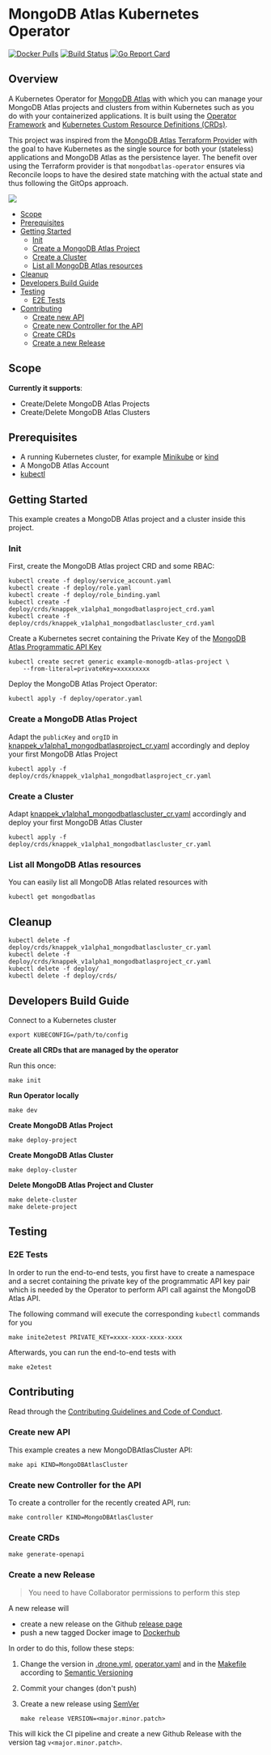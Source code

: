 # MongoDB Atlas Kubernetes Operator

[![Docker Pulls](https://img.shields.io/docker/pulls/knappek/mongodbatlas-operator.svg)](https://hub.docker.com/r/knappek/mongodbatlas-operator)
[![Build Status](https://cloud.drone.io/api/badges/Knappek/mongodbatlas-operator/status.svg)](https://cloud.drone.io/Knappek/mongodbatlas-operator)
[![Go Report Card](https://goreportcard.com/badge/github.com/Knappek/mongodbatlas-operator)](https://goreportcard.com/report/github.com/Knappek/mongodbatlas-operator)

## Overview

A Kubernetes Operator for [MongoDB Atlas](https://www.mongodb.com/cloud/atlas) with which you can manage your MongoDB Atlas projects and clusters from within Kubernetes such as you do with your containerized applications. It is built using the [Operator Framework](https://github.com/operator-framework) and [Kubernetes Custom Resource Definitions (CRDs)](https://kubernetes.io/docs/concepts/extend-kubernetes/api-extension/custom-resources/#customresourcedefinitions).

This project was inspired from the [MongoDB Atlas Terraform Provider](https://github.com/akshaykarle/terraform-provider-mongodbatlas) with the goal to have Kubernetes as the single source for both your (stateless) applications and MongoDB Atlas as the persistence layer. The benefit over using the Terraform provider is that `mongodbatlas-operator` ensures via Reconcile loops to have the desired state matching with the actual state and thus following the GitOps approach.

![](docs/mongodbatlas-operator-example.gif)


<!-- vim-markdown-toc GFM -->

* [Scope](#scope)
* [Prerequisites](#prerequisites)
* [Getting Started](#getting-started)
  * [Init](#init)
  * [Create a MongoDB Atlas Project](#create-a-mongodb-atlas-project)
  * [Create a Cluster](#create-a-cluster)
  * [List all MongoDB Atlas resources](#list-all-mongodb-atlas-resources)
* [Cleanup](#cleanup)
* [Developers Build Guide](#developers-build-guide)
* [Testing](#testing)
  * [E2E Tests](#e2e-tests)
* [Contributing](#contributing)
  * [Create new API](#create-new-api)
  * [Create new Controller for the API](#create-new-controller-for-the-api)
  * [Create CRDs](#create-crds)
  * [Create a new Release](#create-a-new-release)

<!-- vim-markdown-toc -->

## Scope

**Currently it supports**:

* Create/Delete MongoDB Atlas Projects
* Create/Delete MongoDB Atlas Clusters

## Prerequisites

* A running Kubernetes cluster, for example [Minikube](https://github.com/kubernetes/minikube) or [kind](https://github.com/kubernetes-sigs/kind)
* A MongoDB Atlas Account
* [kubectl](https://kubernetes.io/docs/tasks/tools/install-kubectl/)

## Getting Started

This example creates a MongoDB Atlas project and a cluster inside this project.

### Init

First, create the MongoDB Atlas project CRD and some RBAC:

```shell
kubectl create -f deploy/service_account.yaml
kubectl create -f deploy/role.yaml
kubectl create -f deploy/role_binding.yaml
kubectl create -f deploy/crds/knappek_v1alpha1_mongodbatlasproject_crd.yaml
kubectl create -f deploy/crds/knappek_v1alpha1_mongodbatlascluster_crd.yaml
```

Create a Kubernetes secret containing the Private Key of the [MongoDB Atlas Programmatic API Key](https://docs.atlas.mongodb.com/configure-api-access/#programmatic-api-keys)

```shell
kubectl create secret generic example-monogdb-atlas-project \
    --from-literal=privateKey=xxxxxxxxx
```

Deploy the MongoDB Atlas Project Operator:

```shell
kubectl apply -f deploy/operator.yaml
```

### Create a MongoDB Atlas Project

Adapt the `publicKey` and `orgID` in [knappek_v1alpha1_mongodbatlasproject_cr.yaml](./deploy/crds/knappek_v1alpha1_mongodbatlasproject_cr.yaml) accordingly and deploy your first MongoDB Atlas Project

```shell
kubectl apply -f deploy/crds/knappek_v1alpha1_mongodbatlasproject_cr.yaml
```

### Create a Cluster

Adapt [knappek_v1alpha1_mongodbatlascluster_cr.yaml](./deploy/crds/knappek_v1alpha1_mongodbatlascluster_cr.yaml) accordingly and deploy your first MongoDB Atlas Cluster

```shell
kubectl apply -f deploy/crds/knappek_v1alpha1_mongodbatlascluster_cr.yaml
```

### List all MongoDB Atlas resources

You can easily list all MongoDB Atlas related resources with

```shell
kubectl get mongodbatlas
```

## Cleanup

```shell
kubectl delete -f deploy/crds/knappek_v1alpha1_mongodbatlascluster_cr.yaml
kubectl delete -f deploy/crds/knappek_v1alpha1_mongodbatlasproject_cr.yaml
kubectl delete -f deploy/
kubectl delete -f deploy/crds/
```

## Developers Build Guide

Connect to a Kubernetes cluster

```shell
export KUBECONFIG=/path/to/config
```

**Create all CRDs that are managed by the operator**

Run this once:

```shell
make init
```

**Run Operator locally**

```shell
make dev
```

**Create MongoDB Atlas Project**

```shell
make deploy-project
```

**Create MongoDB Atlas Cluster**

```shell
make deploy-cluster
```

**Delete MongoDB Atlas Project and Cluster**

```shell
make delete-cluster
make delete-project
```

## Testing

### E2E Tests

In order to run the end-to-end tests, you first have to create a namespace and a secret containing the private key of the programmatic API key pair which is needed by the Operator to perform API call against the MongoDB Atlas API.

The following command will execute the corresponding `kubectl` commands for you

```shell
make inite2etest PRIVATE_KEY=xxxx-xxxx-xxxx-xxxx
```

Afterwards, you can run the end-to-end tests with

```shell
make e2etest
```

## Contributing

Read through the [Contributing Guidelines and Code of Conduct](./CONTRIBUTING.md).

### Create new API

This example creates a new MongoDBAtlasCluster API:

```shell
make api KIND=MongoDBAtlasCluster
```

### Create new Controller for the API

To create a controller for the recently created API, run:

```shell
make controller KIND=MongoDBAtlasCluster
```

### Create CRDs

```shell
make generate-openapi
```

### Create a new Release

> You need to have Collaborator permissions to perform this step

A new release will

* create a new release on the Github [release page](https://github.com/Knappek/mongodbatlas-operator/releases) 
* push a new tagged Docker image to [Dockerhub](https://cloud.docker.com/repository/docker/knappek/mongodbatlas-operator/tags)

In order to do this, follow these steps:

1. Change the version in [.drone.yml](./.drone.yml), [operator.yaml](./deploy/operator.yaml) and in the [Makefile](./Makefile) according to [Semantic Versioning](http://semver.org/)
2. Commit your changes (don't push)
3. Create a new release using [SemVer](http://semver.org/)

    ```shell
    make release VERSION=<major.minor.patch>
    ```

This will kick the CI pipeline and create a new Github Release with the version tag `v<major.minor.patch>`.
